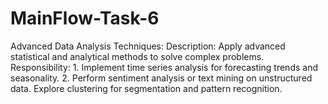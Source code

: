 # MainFlow-Task-6
Advanced Data Analysis Techniques: Description: Apply advanced statistical and analytical methods to solve complex problems. Responsibility: 1. Implement time series analysis for forecasting trends and seasonality. 2. Perform sentiment analysis or text mining on unstructured data. Explore clustering for segmentation and pattern recognition.

